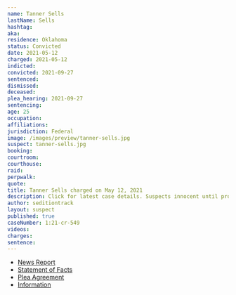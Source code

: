 ```yaml
---
name: Tanner Sells
lastName: Sells
hashtag:
aka:
residence: Oklahoma
status: Convicted
date: 2021-05-12
charged: 2021-05-12
indicted:
convicted: 2021-09-27
sentenced:
dismissed:
deceased:
plea_hearing: 2021-09-27
sentencing:
age: 25
occupation:
affiliations:
jurisdiction: Federal
image: /images/preview/tanner-sells.jpg
suspect: tanner-sells.jpg
booking:
courtroom:
courthouse:
raid:
perpwalk:
quote:
title: Tanner Sells charged on May 12, 2021
description: Click for latest case details. Suspects innocent until proven guilty.
author: seditiontrack
layout: suspect
published: true
caseNumber: 1:21-cr-549
videos:
charges:
sentence:
---
```

- [News Report](https://www.oklahoman.com/story/news/2021/05/17/fifth-oklahoman-charged-us-capitol-attack-jan-6/5137167001/)
- [Statement of Facts](https://www.justice.gov/usao-dc/case-multi-defendant/file/1437041/download)
- [Plea Agreement](https://www.justice.gov/usao-dc/case-multi-defendant/file/1437036/download)
- [Information](https://extremism.gwu.edu/sites/g/files/zaxdzs2191/f/Tanner%20Sells%20Information.pdf)
